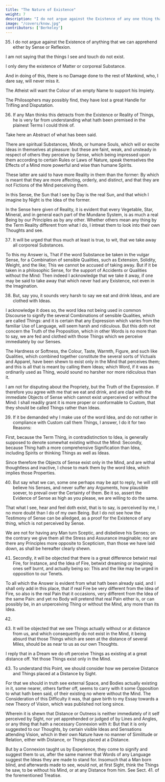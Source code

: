 ```yaml
---
title: "The Nature of Existence"
weight: 7
description: "I do not argue against the Existence of any one thing that we can apprehend, either by Sense or Reflexion."
image: "/covers/know.jpg"
contributors: ['Berkeley']
---
```




35. I do not argue against the Existence of anything that we can apprehend either by Sense or Reflexion.

I am not saying that the things I see and touch do not exist. 

I only deny the existence of Matter or corporeal Substance.

 And in doing of this, there is no Damage done to the rest of Mankind, who, I dare say, will never miss it. 

 The Atheist will want the Colour of an empty Name to support his Impiety.

 The Philosophers may possibly find, they have lost a great Handle for Trifling and Disputation.


36. If any Man thinks this detracts from the Existence or Reality of Things, he is very far from understanding what hath been premised in the plainest Terms I could think of. 

Take here an Abstract of what has been said. 

There are spiritual Substances, Minds, or humane Souls, which will or excite Ideas in themselves at pleasure: but these are faint, weak, and unsteady in respect of others they perceive by Sense, which being impressed upon them according to certain Rules or Laws of Nature, speak themselves the Effects of a Mind more powerful and wise than humane Spirits.

These latter are said to have more Reality in them than the former: By which is meant that they are more affecting, orderly, and distinct, and that they are not Fictions of the Mind perceiving them.

In this Sense, the Sun that I see by Day is the real Sun, and that which I imagine by Night is the Idea of the former. 

In the Sense here given of Reality, it is evident that every Vegetable, Star, Mineral, and in general each part of the Mundane System, is as much a real Being by our Principles as by any other. Whether others mean any thing by the Term Reality different from what I do, I intreat them to look into their own Thoughts and see.


37. It will be urged that thus much at least is true, to wit, that we take away all corporeal Substances. 

To this my Answer is, That if the word Substance be taken in the vulgar Sense, for a Combination of sensible Qualities, such as Extension, Solidity, Weight, and the like; This we cannot be accused of taking away. But if it be taken in a philosophic Sense, for the support of Accidents or Qualities without the Mind: Then indeed I acknowledge that we take it away, if one may be said to take away that which never had any Existence, not even in the Imagination.


38. But, say you, it sounds very harsh to say we eat and drink Ideas, and are clothed with Ideas.

I acknowledge it does so, the word Idea not being used in common Discourse to signify the several Combinations of sensible Qualities, which are called Things: and it is certain that any Expression which varies from the familiar Use of Language, will seem harsh and ridiculous. But this doth not concern the Truth of the Proposition, which in other Words is no more than to say, we are fed and clothed with those Things which we perceive immediately by our Senses. 

The Hardness or Softness, the Colour, Taste, Warmth, Figure, and such like Qualities, which combined together constitute the several sorts of Victuals and Apparel, have been shewn to exist only in the Mind that perceives them; and this is all that is meant by calling them Ideas; which Word, if it was as ordinarily used as Thing, would sound no harsher nor more ridiculous than it. 

I am not for disputing about the Propriety, but the Truth of the Expression. If therefore you agree with me that we eat and drink, and are clad with the immediate Objects of Sense which cannot exist unperceived or without the Mind: I shall readily grant it is more proper or conformable to Custom, that they should be called Things rather than Ideas.


39. If it be demanded why I make use of the word Idea, and do not rather in compliance with Custom call them Things, I answer, I do it for two Reasons: 

First, because the Term Thing, in contradistinction to Idea, is generally supposed to denote somewhat existing without the Mind: Secondly, because Thing hath a more comprehensive Signification than Idea, including Spirits or thinking Things as well as Ideas. 

Since therefore the Objects of Sense exist only in the Mind, and are withal thoughtless and inactive, I chose to mark them by the word Idea, which implies those Properties.


40. But say what we can, some one perhaps may be apt to reply, he will still believe his Senses, and never suffer any Arguments, how plausible soever, to prevail over the Certainty of them. Be it so, assert the Evidence of Sense as high as you please, we are willing to do the same.

That what I see, hear and feel doth exist, that is to say, is perceived by me, I no more doubt than I do of my own Being. But I do not see how the Testimony of Sense can be alledged, as a proof for the Existence of any thing, which is not perceived by Sense. 

We are not for having any Man turn Sceptic, and disbelieve his Senses; on the contrary we give them all the Stress and Assurance imaginable; nor are there any Principles more opposite to Scepticism, than those we have laid down, as shall be hereafter clearly shewn.


41. Secondly, it will be objected that there is a great difference betwixt real Fire, for Instance, and the Idea of Fire, betwixt dreaming or imagining ones self burnt, and actually being so: This and the like may be urged in opposition to our Tenets. 

To all which the Answer is evident from what hath been already said, and I shall only add in this place, that if real Fire be very different from the Idea of Fire, so also is the real Pain that it occasions, very different from the Idea of the same Pain: and yet no Body will pretend that real Pain either is, or can possibly be, in an unperceiving Thing or without the Mind, any more than its Idea.


42. 

3. It will be objected that we see Things actually without or at distance from us, and which consequently do not exist in the Mind, it being absurd that those Things which are seen at the distance of several Miles, should be as near to us as our own Thoughts.

I reply that in a Dream we do oft perceive Things as existing at a great distance off. Yet those Things exist only in the Mind.

43. To understand this Point, we should consider how we perceive Distance and Things placed at a Distance by Sight. 

For that we should in truth see external Space, and Bodies actually existing in it, some nearer, others farther off, seems to carry with it some Opposition to what hath been said, of their existing no where without the Mind. The Consideration of this Difficulty it was, that gave birth to my Essay towards a new Theory of Vision, which was published not long since.

Wherein it is shewn that Distance or Outness is neither immediately of it self perceived by Sight, nor yet apprehended or judged of by Lines and Angles, or any thing that hath a necessary Connexion with it: But that it is only suggested to our Thoughts, by certain visible Ideas and Sensations attending Vision, which in their own Nature have no manner of Similitude or Relation, either with Distance, or Things placed at a Distance. 

But by a Connexion taught us by Experience, they come to signify and suggest them to us, after the same manner that Words of any Language suggest the Ideas they are made to stand for. Insomuch that a Man born blind, and afterwards made to see, would not, at first Sight, think the Things he saw, to be without his Mind, or at any Distance from him. See Sect. 41. of the forementioned Treatise.



